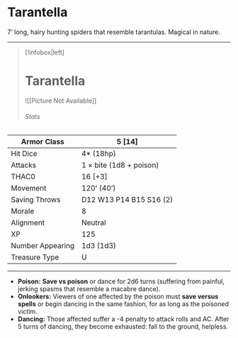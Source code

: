 
# Tarantella

7’ long, hairy hunting spiders that resemble tarantulas. Magical in nature.

------
> [!infobox|left] 
> # Tarantella
>  ![[Picture Not Available]] 
>  ###### Stats 
| Armor Class     | 5 [14]                  |
| ---------------- | ----------------------- |
| Hit Dice         | 4* (18hp)               |
| Attacks          | 1 × bite (1d8 + poison) |
| THAC0            | 16 [+3]                 |
| Movement         | 120’ (40’)              |
| Saving Throws    | D12 W13 P14 B15 S16 (2) |
| Morale           | 8                       |
| Alignment        | Neutral                 |
| XP               | 125                     |
| Number Appearing | 1d3 (1d3)               |
| Treasure Type    | U                       |

------

- **Poison:** **Save vs poison** or dance for 2d6 turns (suffering from painful, jerking spasms that resemble a macabre dance).
- **Onlookers:** Viewers of one affected by the poison must **save versus spells** or begin dancing in the same fashion, for as long as the poisoned victim.
- **Dancing:** Those affected suffer a -4 penalty to attack rolls and AC. After 5 turns of dancing, they become exhausted: fall to the ground, helpless.